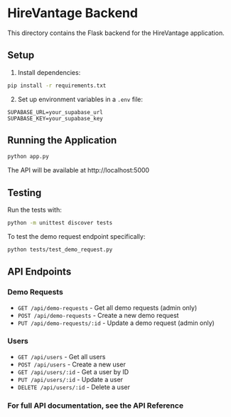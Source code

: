 
# HireVantage Backend

This directory contains the Flask backend for the HireVantage application.

## Setup

1. Install dependencies:
```bash
pip install -r requirements.txt
```

2. Set up environment variables in a `.env` file:
```
SUPABASE_URL=your_supabase_url
SUPABASE_KEY=your_supabase_key
```

## Running the Application

```bash
python app.py
```

The API will be available at http://localhost:5000

## Testing

Run the tests with:

```bash
python -m unittest discover tests
```

To test the demo request endpoint specifically:

```bash
python tests/test_demo_request.py
```

## API Endpoints

### Demo Requests

- `GET /api/demo-requests` - Get all demo requests (admin only)
- `POST /api/demo-requests` - Create a new demo request
- `PUT /api/demo-requests/:id` - Update a demo request (admin only)

### Users

- `GET /api/users` - Get all users
- `POST /api/users` - Create a new user
- `GET /api/users/:id` - Get a user by ID
- `PUT /api/users/:id` - Update a user
- `DELETE /api/users/:id` - Delete a user

### For full API documentation, see the API Reference

